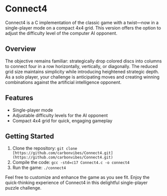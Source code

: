 # Connect4

Connect4 is a C implementation of the classic game with a twist—now in a single-player mode on a compact 4x4 grid. This version offers the option to adjust the difficulty level of the computer AI opponent.

## Overview

The objective remains familiar: strategically drop colored discs into columns to connect four in a row horizontally, vertically, or diagonally. The reduced grid size maintains simplicity while introducing heightened strategic depth. As a solo player, your challenge is anticipating moves and creating winning combinations against the artificial intelligence opponent.

## Features

- Single-player mode
- Adjustable difficulty levels for the AI opponent
- Compact 4x4 grid for quick, engaging gameplay

## Getting Started

1. Clone the repository: `git clone [https://github.com/carbonvibes/Connect4.git](https://github.com/carbonvibes/Connect4.git)`
2. Compile the code: `gcc -std=c17 Connect4.c -o connect4`
3. Run the game: `./connect4`

Feel free to customize and enhance the game as you see fit. Enjoy the quick-thinking experience of Connect4 in this delightful single-player puzzle challenge.
